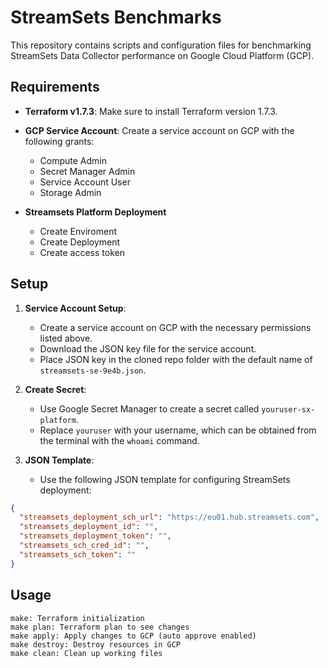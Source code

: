 
# StreamSets Benchmarks

This repository contains scripts and configuration files for benchmarking StreamSets Data Collector performance on Google Cloud Platform (GCP).

## Requirements

- **Terraform v1.7.3**: Make sure to install Terraform version 1.7.3.
- **GCP Service Account**: Create a service account on GCP with the following grants:
  - Compute Admin
  - Secret Manager Admin
  - Service Account User
  - Storage Admin

- **Streamsets Platform Deployment**
  - Create Enviroment
  - Create Deployment
  - Create access token

## Setup

1. **Service Account Setup**:
   - Create a service account on GCP with the necessary permissions listed above.
   - Download the JSON key file for the service account.
   - Place JSON key in the cloned repo folder with the default name of `streamsets-se-9e4b.json`.

2. **Create Secret**:
   - Use Google Secret Manager to create a secret called `youruser-sx-platform`.
   - Replace `youruser` with your username, which can be obtained from the terminal with the `whoami` command.

3. **JSON Template**:
   - Use the following JSON template for configuring StreamSets deployment:

```json
{
  "streamsets_deployment_sch_url": "https://eu01.hub.streamsets.com",
  "streamsets_deployment_id": "",
  "streamsets_deployment_token": "",
  "streamsets_sch_cred_id": "",
  "streamsets_sch_token": ""
}
```
## Usage
    make: Terraform initialization
    make plan: Terraform plan to see changes
    make apply: Apply changes to GCP (auto approve enabled)
    make destroy: Destroy resources in GCP
    make clean: Clean up working files